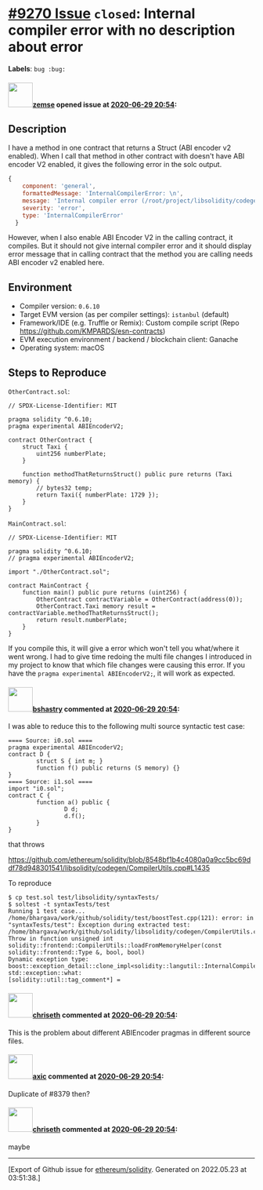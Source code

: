 # [\#9270 Issue](https://github.com/ethereum/solidity/issues/9270) `closed`: Internal compiler error with no description about error
**Labels**: `bug :bug:`


#### <img src="https://avatars.githubusercontent.com/u/22412996?u=d91a07517a0c02cb39e45f71a6d0f1f0c5bbd9cb&v=4" width="50">[zemse](https://github.com/zemse) opened issue at [2020-06-29 20:54](https://github.com/ethereum/solidity/issues/9270):

## Description

I have a method in one contract that returns a Struct (ABI encoder v2 enabled). When I call that method in other contract with doesn't have ABI encoder V2 enabled, it gives the following error in the solc output.

```javascript
{
    component: 'general',
    formattedMessage: 'InternalCompilerError: \n',
    message: 'Internal compiler error (/root/project/libsolidity/codegen/CompilerUtils.cpp:1418):',
    severity: 'error',
    type: 'InternalCompilerError'
  }
```

However, when I also enable ABI Encoder V2 in the calling contract, it compiles. But it should not give internal compiler error and it should display error message that in calling contract that the method you are calling needs ABI encoder v2 enabled here.

## Environment

- Compiler version: `0.6.10`
- Target EVM version (as per compiler settings): `istanbul` (default)
- Framework/IDE (e.g. Truffle or Remix): Custom compile script (Repo https://github.com/KMPARDS/esn-contracts)
- EVM execution environment / backend / blockchain client: Ganache
- Operating system: macOS

## Steps to Reproduce

`OtherContract.sol`:
```solidity
// SPDX-License-Identifier: MIT

pragma solidity ^0.6.10;
pragma experimental ABIEncoderV2;

contract OtherContract {
    struct Taxi {
        uint256 numberPlate;
    }

    function methodThatReturnsStruct() public pure returns (Taxi memory) {
        // bytes32 temp;
        return Taxi({ numberPlate: 1729 });
    }
}

```

`MainContract.sol`:
```solidity
// SPDX-License-Identifier: MIT

pragma solidity ^0.6.10;
// pragma experimental ABIEncoderV2;

import "./OtherContract.sol";

contract MainContract {
    function main() public pure returns (uint256) {
        OtherContract contractVariable = OtherContract(address(0));
        OtherContract.Taxi memory result = contractVariable.methodThatReturnsStruct();
        return result.numberPlate;
    }
}

```

If you compile this, it will give a error which won't tell you what/where it went wrong. I had to give time redoing the multi file changes I introduced in my project to know that which file changes were causing this error. If you have the `pragma experimental ABIEncoderV2;`, it will work as expected.


#### <img src="https://avatars.githubusercontent.com/u/2388185?v=4" width="50">[bshastry](https://github.com/bshastry) commented at [2020-06-29 20:54](https://github.com/ethereum/solidity/issues/9270#issuecomment-656105683):

I was able to reduce this to the following multi source syntactic test case:

```
==== Source: i0.sol ====
pragma experimental ABIEncoderV2;
contract D {
        struct S { int m; }
        function f() public returns (S memory) {}
}
==== Source: i1.sol ====
import "i0.sol";
contract C {
        function a() public {
                D d;
                d.f();
        }
}
```

that throws

https://github.com/ethereum/solidity/blob/8548bf1b4c4080a0a9cc5bc69ddf78d948301541/libsolidity/codegen/CompilerUtils.cpp#L1435

To reproduce

```
$ cp test.sol test/libsolidity/syntaxTests/
$ soltest -t syntaxTests/test
Running 1 test case...
/home/bhargava/work/github/solidity/test/boostTest.cpp(121): error: in "syntaxTests/test": Exception during extracted test: /home/bhargava/work/github/solidity/libsolidity/codegen/CompilerUtils.cpp(1435): Throw in function unsigned int solidity::frontend::CompilerUtils::loadFromMemoryHelper(const solidity::frontend::Type &, bool, bool)
Dynamic exception type: boost::exception_detail::clone_impl<solidity::langutil::InternalCompilerError>
std::exception::what: 
[solidity::util::tag_comment*] = 
```

#### <img src="https://avatars.githubusercontent.com/u/9073706?v=4" width="50">[chriseth](https://github.com/chriseth) commented at [2020-06-29 20:54](https://github.com/ethereum/solidity/issues/9270#issuecomment-657496239):

This is the problem about different ABIEncoder pragmas in different source files.

#### <img src="https://avatars.githubusercontent.com/u/20340?v=4" width="50">[axic](https://github.com/axic) commented at [2020-06-29 20:54](https://github.com/ethereum/solidity/issues/9270#issuecomment-658155331):

Duplicate of #8379 then?

#### <img src="https://avatars.githubusercontent.com/u/9073706?v=4" width="50">[chriseth](https://github.com/chriseth) commented at [2020-06-29 20:54](https://github.com/ethereum/solidity/issues/9270#issuecomment-658166334):

maybe


-------------------------------------------------------------------------------



[Export of Github issue for [ethereum/solidity](https://github.com/ethereum/solidity). Generated on 2022.05.23 at 03:51:38.]
